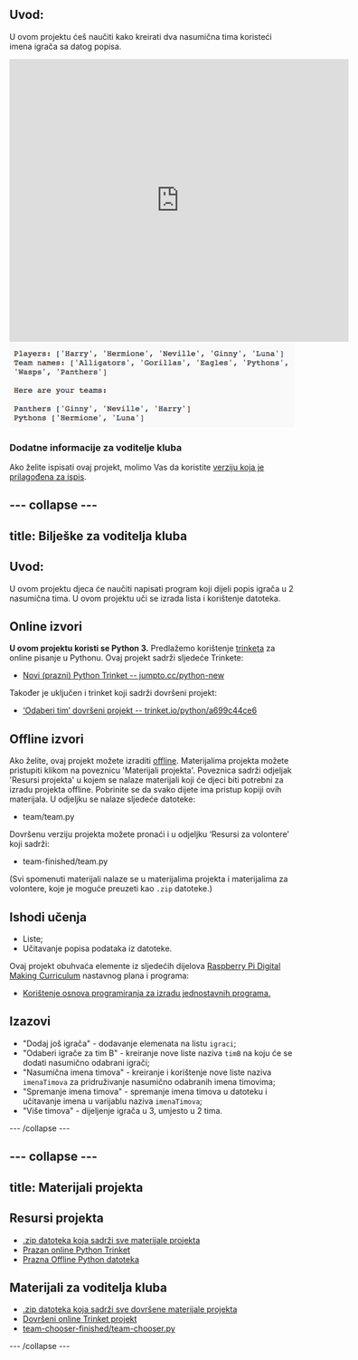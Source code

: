 ## Uvod:

U ovom projektu ćeš naučiti kako kreirati dva nasumična tima koristeći imena igrača sa datog popisa.

<div class="trinket">
  <iframe src="https://trinket.io/embed/python/a699c44ce6?outputOnly=true&start=result" width="600" height="500" frameborder="0" marginwidth="0" marginheight="0" allowfullscreen>
  </iframe>
  <img src="images/team-finished.png">
</div>

### Dodatne informacije za voditelje kluba

Ako želite ispisati ovaj projekt, molimo Vas da koristite [verziju koja je prilagođena za ispis](https://projects.raspberrypi.org/en/projects/team-chooser/print).

## \--- collapse \---

## title: Bilješke za voditelja kluba

## Uvod:

U ovom projektu djeca će naučiti napisati program koji dijeli popis igrača u 2 nasumična tima. U ovom projektu uči se izrada lista i korištenje datoteka.

## Online izvori

**U ovom projektu koristi se Python 3.** Predlažemo korištenje [trinketa](https://trinket.io/) za online pisanje u Pythonu. Ovaj projekt sadrži sljedeće Trinkete:

* [Novi (prazni) Python Trinket -- jumpto.cc/python-new](http://jumpto.cc/python-new)

Također je uključen i trinket koji sadrži dovršeni projekt:

* [‘Odaberi tim’ dovršeni projekt -- trinket.io/python/a699c44ce6](https://trinket.io/python/a699c44ce6)

## Offline izvori

Ako želite, ovaj projekt možete izraditi [offline](https://www.codeclubprojects.org/en-GB/resources/python-working-offline/). Materijalima projekta možete pristupiti klikom na poveznicu 'Materijali projekta'. Poveznica sadrži odjeljak 'Resursi projekta' u kojem se nalaze materijali koji će djeci biti potrebni za izradu projekta offline. Pobrinite se da svako dijete ima pristup kopiji ovih materijala. U odjeljku se nalaze sljedeće datoteke:

* team/team.py

Dovršenu verziju projekta možete pronaći i u odjeljku ‘Resursi za volontere’ koji sadrži:

* team-finished/team.py

(Svi spomenuti materijali nalaze se u materijalima projekta i materijalima za volontere, koje je moguće preuzeti kao `.zip` datoteke.)

## Ishodi učenja

* Liste;
* Učitavanje popisa podataka iz datoteke.

Ovaj projekt obuhvaća elemente iz sljedećih dijelova [Raspberry Pi Digital Making Curriculum](http://rpf.io/curriculum) nastavnog plana i programa:

* [Korištenje osnova programiranja za izradu jednostavnih programa.](https://www.raspberrypi.org/curriculum/programming/creator)

## Izazovi

* "Dodaj još igrača" - dodavanje elemenata na listu `igraci`;
* "Odaberi igrače za tim B" - kreiranje nove liste naziva `timB` na koju će se dodati nasumično odabrani igrači;
* "Nasumična imena timova" - kreiranje i korištenje nove liste naziva `imenaTimova` za pridruživanje nasumično odabranih imena timovima;
* "Spremanje imena timova" - spremanje imena timova u datoteku i učitavanje imena u varijablu naziva `imenaTimova`;
* "Više timova" - dijeljenje igrača u 3, umjesto u 2 tima.

\--- /collapse \---

## \--- collapse \---

## title: Materijali projekta

## Resursi projekta

* [.zip datoteka koja sadrži sve materijale projekta](resources/team-chooser-project-resources.zip)
* [Prazan online Python Trinket](http://jumpto.cc/python-new)
* [Prazna Offline Python datoteka](resources/new-new.py)

## Materijali za voditelja kluba

* [.zip datoteka koja sadrži sve dovršene materijale projekta](resources/team-chooser-volunteer-resources.zip)
* [Dovršeni online Trinket projekt](https://trinket.io/python/a699c44ce6)
* [team-chooser-finished/team-chooser.py](resources/team-chooser-finished-team-chooser.py)

\--- /collapse \---